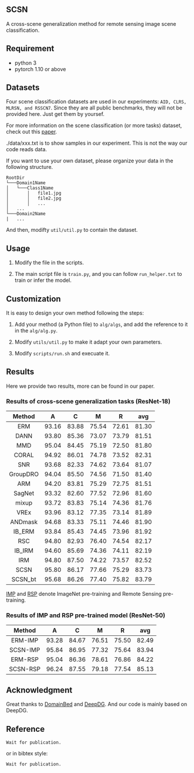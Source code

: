 ## SCSN

A cross-scene generalization method for remote sensing image scene classification.

## Requirement

* python 3
* pytorch 1.10 or above

## Datasets

Four scene classification datasets are used in our experiments: `AID, CLRS, MLRSN, and RSSCN7`. Since they are all public benchmarks, they will not be provided here. Just get them by yoursef.

For more information on the scene classification (or more tasks) dataset, check out this [paper](https://ieeexplore.ieee.org/document/9393553).

./data/xxx.txt is to show samples in our experiment. This is not the way our code reads data.

If you want to use your own dataset, please organize your data in the following structure.

```
RootDir
└───Domain1Name
│   └───Class1Name
│       │   file1.jpg
│       │   file2.jpg
│       │   ...
│   ...
└───Domain2Name
|   ...    
```
And then, modifty `util/util.py` to contain the dataset.

## Usage

1. Modify the file in the scripts.

2. The main script file is `train.py`, and you can follow `run_helper.txt` to train or infer the model.

## Customization

It is easy to design your own method following the steps:

1. Add your method (a Python file) to `alg/algs`, and add the reference to it in the `alg/alg.py`.

2. Modify `utils/util.py` to make it adapt your own parameters.

3. Modify `scripts/run.sh` and execuate it.

## Results

Here we provide two results, more can be found in our paper.

### Results of cross-scene generalization tasks (ResNet-18)
|  Method  |    A   |    C   |    M   |    R   |   avg  |
|:--------:|:------:|:------:|:------:|:------:|:------:|
|    ERM   | 93.16  | 83.88  | 75.54  | 72.61  | 81.30  |
|   DANN   | 93.80  | 85.36  | 73.07  | 73.79  | 81.51  |
|    MMD   | 95.04  | 84.45  | 75.19  | 72.50  | 81.80  |
|   CORAL  | 94.92  | 86.01  | 74.78  | 73.52  | 82.31  |
|    SNR   | 93.68  | 82.33  | 74.62  | 73.64  | 81.07  |
| GroupDRO | 94.04  | 85.50  | 74.56  | 71.50  | 81.40  |
|    ARM   | 94.20  | 83.81  | 75.29  | 72.75  | 81.51  |
|  SagNet  | 93.32  | 82.60  | 77.52  | 72.96  | 81.60  |
|   mixup  | 93.72  | 83.83  | 75.14  | 74.36  | 81.76  |
|   VREx   | 93.96  | 83.12  | 77.35  | 73.14  | 81.89  |
|  ANDmask | 94.68  | 83.33  | 75.11  | 74.46  | 81.90  |
|  IB_ERM  | 93.84  | 85.43  | 74.45  | 73.96  | 81.92  |
|    RSC   | 94.80  | 82.93  | 76.40  | 74.54  | 82.17  |
|  IB_IRM  | 94.60  | 85.69  | 74.36  | 74.11  | 82.19  |
|    IRM   | 94.80  | 87.50  | 74.22  | 73.57  | 82.52  |
|   SCSN   | 95.80  | 86.17  | 77.66  | 75.29  | 83.73  |
|   SCSN_bt   | 95.68  | 86.26  | 77.40  | 75.82  | 83.79  |

[IMP](https://ieeexplore.ieee.org/abstract/document/5206848) and [RSP](https://ieeexplore.ieee.org/document/9782149) denote ImageNet pre-training and Remote Sensing pre-training.

### Results of IMP and RSP pre-trained model (ResNet-50)
|  Method  |    A   |    C   |    M   |    R   |   avg  |
|:--------:|:------:|:------:|:------:|:------:|:------:|
|  ERM-IMP | 93.28  | 84.67  | 76.51  | 75.50  | 82.49  |
| SCSN-IMP | 95.84  | 86.95  | 77.32  | 75.64  | 83.94  |
|  ERM-RSP | 95.04  | 86.36  | 78.61  | 76.86  | 84.22  |
| SCSN-RSP | 96.24  | 87.55  | 79.18  | 77.54  | 85.13  |

## Acknowledgment

Great thanks to [DomainBed](https://github.com/facebookresearch/DomainBed) and [DeepDG](https://github.com/jindongwang/transferlearning/tree/master/code/DeepDG). And our code is mainly based on DeepDG.

## Reference
```
Wait for publication.
```

or in bibtex style:

```
Wait for publication.
```
